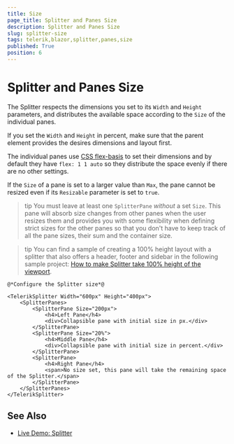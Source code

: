 ```yaml
---
title: Size
page_title: Splitter and Panes Size
description: Splitter and Panes Size
slug: splitter-size
tags: telerik,blazor,splitter,panes,size
published: True
position: 6
---
```


# Splitter and Panes Size

The Splitter respects the dimensions you set to its `Width` and `Height` parameters, and distributes the available space according to the `Size` of the individual panes.

If you set the `Width` and `Height` in percent, make sure that the parent element provides the desires dimensions and layout first.

The individual panes use <a href="https://developer.mozilla.org/en-US/docs/Web/CSS/flex-basis" target="_blank">CSS flex-basis</a> to set their dimensions and by default they have `flex: 1 1 auto` so they distribute the space evenly if there are no other settings.

If the `Size` of a pane is set to a larger value than `Max`, the pane cannot be resized even if its `Resizable` parameter is set to `true`.

>tip You must leave at least one `SplitterPane` *without* a set `Size`. This pane will absorb size changes from other panes when the user resizes them and provides you with some flexibility when defining strict sizes for the other panes so that you don't have to keep track of all the pane sizes, their sum and the container size.

>tip You can find a sample of creating a 100% height layout with a splitter that also offers a header, footer and sidebar in the following sample project: <a href="https://github.com/telerik/blazor-ui/tree/master/splitter/use-100-percent-viewport" target="_blank">How to make Splitter take 100% height of the viewport</a>.

````CSHTML
@*Configure the Splitter size*@

<TelerikSplitter Width="600px" Height="400px">
    <SplitterPanes>
        <SplitterPane Size="200px">
            <h4>Left Pane</h4>
            <div>Collapsible pane with initial size in px.</div>
        </SplitterPane>
        <SplitterPane Size="20%">
            <h4>Middle Pane</h4>
            <div>Collapsible pane with initial size in percent.</div>
        </SplitterPane>
        <SplitterPane>
            <h4>Right Pane</h4>
            <span>No size set, this pane will take the remaining space of the Splitter.</span>
        </SplitterPane>
    </SplitterPanes>
</TelerikSplitter>
````

## See Also

  * [Live Demo: Splitter](https://demos.telerik.com/blazor-ui/splitter/overview)